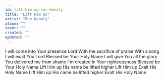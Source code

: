 ```yaml
---
id: lift-him-up-ron-kenoly
title: "Lift Him Up"
artist: "Ron Kenoly"
album: ""
cover: ""
created: ""
updated: ""
---
```


I will come into Your presence Lord
With the sacrifice of praise
With a song I will exalt You Lord
Blessed be Your Holy Name
I will give You all the glory
You delivered me from shame
I'm created in Your righteousness
Blessed be Your Holy Name
Lift Him up
His name be lifted higher
Lift Him up
Exalt His Holy Name
Lift Him up
His name be lifted higher
Exalt His Holy Name